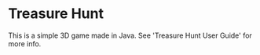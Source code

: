 Treasure Hunt
======

This is a simple 3D game made in Java. See 'Treasure Hunt User Guide' for more info.